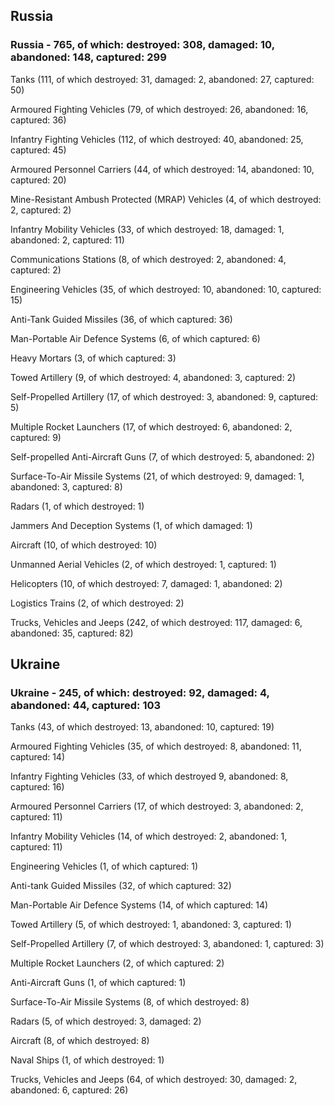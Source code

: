 
 
 ## Russia
 
 ### Russia - 765, of which: destroyed: 308, damaged: 10, abandoned: 148, captured: 299

 

 

 Tanks (111, of which destroyed: 31, damaged: 2, abandoned: 27, captured: 50)

 Armoured Fighting Vehicles (79, of which destroyed: 26, abandoned: 16, captured: 36)

 Infantry Fighting Vehicles (112, of which destroyed: 40, abandoned: 25, captured: 45)

 Armoured Personnel Carriers (44, of which destroyed: 14, abandoned: 10, captured: 20)

 Mine-Resistant Ambush Protected (MRAP) Vehicles (4, of which destroyed: 2, captured: 2)

 Infantry Mobility Vehicles (33, of which destroyed: 18, damaged: 1, abandoned: 2, captured: 11)

 Communications Stations (8, of which destroyed: 2, abandoned: 4, captured: 2)

 Engineering Vehicles (35, of which destroyed: 10, abandoned: 10, captured: 15)

 Anti-Tank Guided Missiles (36, of which captured: 36)

 Man-Portable Air Defence Systems (6, of which captured: 6)

 Heavy Mortars (3, of which captured: 3)

 Towed Artillery (9, of which destroyed: 4, abandoned: 3, captured: 2)

 Self-Propelled Artillery (17, of which destroyed: 3, abandoned: 9, captured: 5)

 Multiple Rocket Launchers (17, of which destroyed: 6, abandoned: 2, captured: 9)

 Self-propelled Anti-Aircraft Guns (7, of which destroyed: 5, abandoned: 2)

 Surface-To-Air Missile Systems (21, of which destroyed: 9, damaged: 1, abandoned: 3, captured: 8)

 Radars (1, of which destroyed: 1)

 Jammers And Deception Systems (1, of which damaged: 1)

 Aircraft (10, of which destroyed: 10)

 Unmanned Aerial Vehicles (2, of which destroyed: 1, captured: 1)

 Helicopters (10, of which destroyed: 7, damaged: 1, abandoned: 2)

 Logistics Trains (2, of which destroyed: 2)

 Trucks, Vehicles and Jeeps (242, of which destroyed: 117, damaged: 6, abandoned: 35, captured: 82)

 
 
 ## Ukraine
 
 ### Ukraine - 245, of which: destroyed: 92, damaged: 4, abandoned: 44, captured: 103

 

 

 Tanks (43, of which destroyed: 13, abandoned: 10, captured: 19)

 Armoured Fighting Vehicles (35, of which destroyed: 8, abandoned: 11, captured: 14)

 Infantry Fighting Vehicles (33, of which destroyed 9, abandoned: 8, captured: 16)

 Armoured Personnel Carriers (17, of which destroyed: 3, abandoned: 2, captured: 11)

 Infantry Mobility Vehicles (14, of which destroyed: 2, abandoned: 1, captured: 11)

 Engineering Vehicles (1, of which captured: 1)

 Anti-tank Guided Missiles (32, of which captured: 32)

 Man-Portable Air Defence Systems (14, of which captured: 14)

 Towed Artillery (5, of which destroyed: 1, abandoned: 3, captured: 1)

 Self-Propelled Artillery (7, of which destroyed: 3, abandoned: 1, captured: 3)

 Multiple Rocket Launchers (2, of which captured: 2)

 Anti-Aircraft Guns (1, of which captured: 1)

 Surface-To-Air Missile Systems (8, of which destroyed: 8)

 

 

 Radars (5, of which destroyed: 3, damaged: 2)

 Aircraft (8, of which destroyed: 8)

 Naval Ships (1, of which destroyed: 1)

 Trucks, Vehicles and Jeeps (64, of which destroyed: 30, damaged: 2, abandoned: 6, captured: 26)

